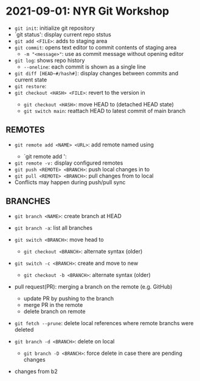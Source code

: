 # 2021-09-01: NYR Git Workshop

- `git init`: initialize git repository
- `git status': display current repo ststus
- `git add <FILE>`: adds <FILE> to staging area
- `git commit`: opens text editor to commit contents of staging area
  - `-m "<message>"`: use <message> as commit message without opening editor
- `git log`: shows repo history
  - `--oneline`: each commit is shown as a single line
- `git diff [HEAD~#/hash#]`: display changes between commits and current state
- `git restore`:
- `git checkout <HASH> <FILE>`: revert <FILE> to the version in <HASH>
  - `git checkout <HASH>`: move HEAD to <HASH> (detached HEAD state)
  - `git switch main`: reattach HEAD to latest commit of main branch

## REMOTES

- `git remote add <NAME> <URL>`: add remote named <NAME> using <URL>
  - `git remote add <NAME> <BRANCH>':
- `git remote -v:` display configured remotes
- `git push <REMOTE> <BRANCH>`: push local changes in <BRANCH> to <REMOTE>
- `git pull <REMOTE> <BRANCH>`: pull <BRANCH> changes from <REMOTE> to local  
- Conflicts may happen during push/pull sync  

## BRANCHES

- `git branch <NAME>`: create branch at HEAD
- `git branch -a`: list all branches
- `git switch <BRANCH>`: move head to <BRANCH>
  - `git checkout <BRANCH>`: alternate syntax (older)

- `git switch -c <BRANCH>`: create and move to new <BRANCH>
  - `git checkout -b <BRANCH>`: alternate syntax (older)

- pull request(PR): merging a branch on the remote (e.g. GitHub)
  - update PR by pushing to the branch
  - merge PR in the remote
  - delete branch on remote
- `git fetch --prune`: delete local references where remote branchs were deleted
- `git branch -d <BRANCH>`: delete <BRANCH> on local
  - `git branch -D <BRANCH>`: force delete <BRANCH> in case there are pending changes

- changes from b2
